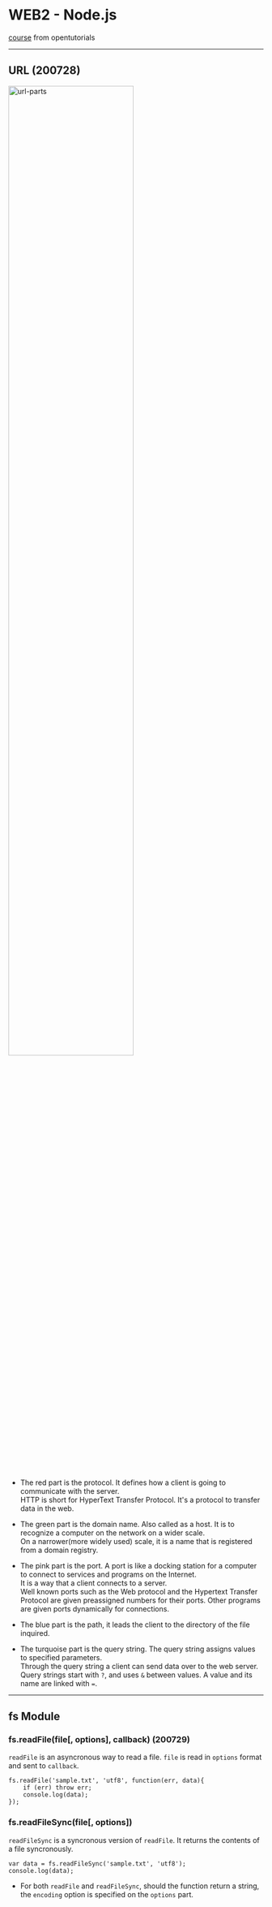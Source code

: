 # WEB2 - Node.js

[course](https://opentutorials.org/course/3332) from opentutorials

---

## URL (200728)

<img src="https://code-boxx.com/wp-content/uploads/2018/06/js-url-parts-r2.jpg" alt="url-parts" width="70%">

- The red part is the protocol. It defines how a client is going to communicate with the server.  
HTTP is short for HyperText Transfer Protocol. It's a protocol to transfer data in the web.

- The green part is the domain name. Also called as a host. It is to recognize a computer on the network on a wider scale.  
On a narrower(more widely used) scale, it is a name that is registered from a domain registry.

- The pink part is the port. A port is like a docking station for a computer to connect to services and programs on the Internet.  
It is a way that a client connects to a server.  
Well known ports such as the Web protocol and the Hypertext Transfer Protocol are given preassigned numbers for their ports. Other programs are given ports dynamically for connections.

- The blue part is the path, it leads the client to the directory of the file inquired.

- The turquoise part is the query string. The query string assigns values to specified parameters.  
Through the query string a client can send data over to the web server.  
Query strings start with `?`, and uses `&` between values. A value and its name are linked with `=`.

---

## fs Module

### fs.readFile(file[, options], callback) (200729)

`readFile` is an asyncronous way to read a file. `file` is read in `options` format and sent to `callback`.

    fs.readFile('sample.txt', 'utf8', function(err, data){
        if (err) throw err;
        console.log(data);
    });

### fs.readFileSync(file[, options])

`readFileSync` is a syncronous version of `readFile`. It returns the contents of a file syncronously. 

    var data = fs.readFileSync('sample.txt', 'utf8');
    console.log(data);

- For both `readFile` and `readFileSync`, should the function return a string, the `encoding` option is specified on the `options` part.

